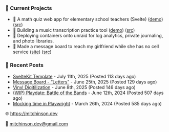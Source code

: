 ### 📌 Current Projects
- 📝 A math quiz web app for elementary school teachers (Svelte) ([demo](https://quiz-staging.mitchinson.dev/)) ([src](https://github.com/bmitchinson/budget-entry))
- 🎵 Building a music transcription practice tool ([demo](https://practice.mitchinson.dev/)) ([src](https://github.com/bmitchinson/practice))
- 🐳 Deploying containers onto unraid for log analytics, private journaling, and photo libraries.
- 💌 Made a message board to reach my girlfriend while she has no cell service ([site](https://letters.mitchinson.dev/)) ([src](https://github.com/bmitchinson/letters))

### 📝 Recent Posts

- [SvelteKit Template](https://blog.mitchinson.dev/sveltekit-template) - July 11th, 2025 (Posted 113 days ago)
- [Message Board - “Letters”](https://blog.mitchinson.dev/letters) - June 25th, 2025 (Posted 129 days ago)
- [Vinyl Digitilization](https://blog.mitchinson.dev/vinyl) - June 8th, 2025 (Posted 146 days ago)
- [(WIP) Playdate: Battle of the Bands](https://blog.mitchinson.dev/playdate-dev-one) - June 12th, 2024 (Posted 507 days ago)
- [Mocking time in Playwright](https://blog.mitchinson.dev/playwright-mock-time) - March 26th, 2024 (Posted 585 days ago)

🌐 https://mitchinson.dev

💌 mitchinson.dev@gmail.com